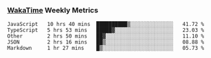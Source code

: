 ### [WakaTime](https://wakatime.com) Weekly Metrics

<!--START_SECTION:waka-->
```text
JavaScript   10 hrs 40 mins  ██████████▒░░░░░░░░░░░░░░   41.72 % 
TypeScript   5 hrs 53 mins   █████▓░░░░░░░░░░░░░░░░░░░   23.03 % 
Other        2 hrs 50 mins   ██▓░░░░░░░░░░░░░░░░░░░░░░   11.10 % 
JSON         2 hrs 16 mins   ██▒░░░░░░░░░░░░░░░░░░░░░░   08.88 % 
Markdown     1 hr 27 mins    █▒░░░░░░░░░░░░░░░░░░░░░░░   05.73 % 
```
<!--END_SECTION:waka-->